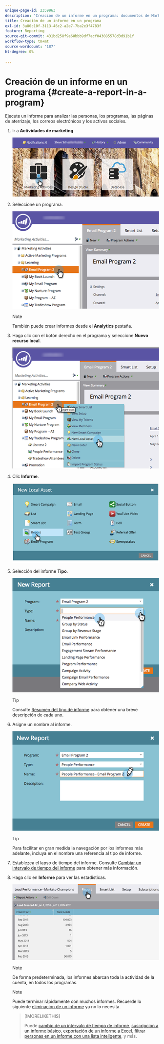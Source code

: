 ```yaml
---
unique-page-id: 2359963
description: 'Creación de un informe en un programa: documentos de Marketo, documentación del producto'
title: Creación de un informe en un programa
exl-id: 3a80c10f-3113-46c2-a2e7-7ba2e3f4783f
feature: Reporting
source-git-commit: 431bd258f9a68bbb9df7acf043085578d3d91b1f
workflow-type: tm+mt
source-wordcount: '187'
ht-degree: 0%

---
```


# Creación de un informe en un programa {#create-a-report-in-a-program}

Ejecute un informe para analizar las personas, los programas, las páginas de aterrizaje, los correos electrónicos y los activos sociales.

1. Ir a **Actividades de marketing**.

   ![](assets/login-marketing-activities.png)

1. Seleccione un programa.

   ![](assets/selectprogramreport.png)

   >[!NOTE]
   >
   >También puede crear informes desde el **Analytics** pestaña.

1. Haga clic con el botón derecho en el programa y seleccione **Nuevo recurso local**.

   ![](assets/programrightclick-asset.png)

1. Clic **Informe**.

   ![](assets/image2014-9-15-18-3a36-3a46.png)

1. Selección del informe **Tipo**.

   ![](assets/choosereport.png)

   >[!TIP]
   >
   >Consulte [Resumen del tipo de informe](https://docs.marketo.com/display/DOCS/Report+Type+Overview) para obtener una breve descripción de cada uno.

1. Asigne un nombre al informe.

   ![](assets/namereport.png)

   >[!TIP]
   >
   >Para facilitar en gran medida la navegación por los informes más adelante, incluya en el nombre una referencia al tipo de informe.

1. Establezca el lapso de tiempo del informe. Consulte [Cambiar un intervalo de tiempo del informe](/help/marketo/product-docs/reporting/basic-reporting/editing-reports/change-a-report-time-frame.md) para obtener más información.

1. Haga clic en **Informe** para ver las estadísticas.

   ![](assets/image2014-9-15-18-3a38-3a5.png)

   >[!NOTE]
   >
   >De forma predeterminada, los informes abarcan toda la actividad de la cuenta, en todos los programas.

   >[!NOTE]
   >
   >Puede terminar rápidamente con muchos informes. Recuerde lo siguiente [eliminación de un informe](/help/marketo/product-docs/reporting/basic-reporting/report-activity/delete-a-report.md) ya no lo necesita.

   >[!MORELIKETHIS]
   >
   >Puede [cambio de un intervalo de tiempo de informe](/help/marketo/product-docs/reporting/basic-reporting/editing-reports/change-a-report-time-frame.md), [suscripción a un informe básico](/help/marketo/product-docs/reporting/basic-reporting/report-subscriptions/subscribe-to-a-basic-report.md), [exportación de un informe a Excel](/help/marketo/product-docs/reporting/basic-reporting/report-activity/export-a-report-to-excel.md), [filtrar personas en un informe con una lista inteligente](/help/marketo/product-docs/reporting/basic-reporting/editing-reports/filter-people-in-a-report-with-a-smart-list.md), y más.
